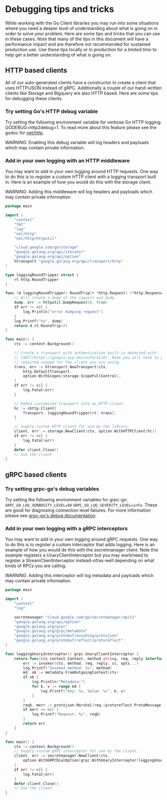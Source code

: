 # Debugging tips and tricks

While working with the Go Client libraries you may run into some situations
where you need a deeper level of understanding about what is going on in order
to solve your problem. Here are some tips and tricks that you can use in these
cases. *Note* that many of the tips in this document will have a performance
impact and are therefore not recommended for sustained production use. Use these
tips locally or in production for a *limited time* to help get a better
understanding of what is going on.

## HTTP based clients

All of our auto-generated clients have a constructor to create a client that
uses HTTP/JSON instead of gRPC. Additionally a couple of our hand-written
clients like Storage and Bigquery are also HTTP based. Here are some tips for
debugging these clients.

### Try setting Go's HTTP debug variable

Try setting the following environment variable for verbose Go HTTP logging:
GODEBUG=http2debug=1. To read more about this feature please see the godoc for
[net/http](https://pkg.go.dev/net/http).

*WARNING*: Enabling this debug variable will log headers and payloads which may
contain private information.

### Add in your own logging with an HTTP middleware

You may want to add in your own logging around HTTP requests. One way to do this
is to register a custom HTTP client with a logging transport built in. Here is
an example of how you would do this with the storage client.

*WARNING*: Adding this middleware will log headers and payloads which may
contain private information.

```go
package main

import (
    "context"
    "fmt"
    "log"
    "net/http"
    "net/http/httputil"

    "cloud.google.com/go/storage"
    "google.golang.org/api/iterator"
    "google.golang.org/api/option"
    htransport "google.golang.org/api/transport/http"
)

type loggingRoundTripper struct {
    rt http.RoundTripper
}

func (d loggingRoundTripper) RoundTrip(r *http.Request) (*http.Response, error) {
    // Will create a dump of the request and body.
    dump, err := httputil.DumpRequest(r, true)
    if err != nil {
        log.Println("error dumping request")
    }
    log.Printf("%s", dump)
    return d.rt.RoundTrip(r)
}

func main() {
    ctx := context.Background()

    // Create a transport with authentication built-in detected with
    // [ADC](https://google.aip.dev/auth/4110). Note you will have to pass any
    // required scoped for the client you are using.
    trans, err := htransport.NewTransport(ctx,
        http.DefaultTransport,
        option.WithScopes(storage.ScopeFullControl),
    )
    if err != nil {
        log.Fatal(err)
    }

    // Embed customized transport into an HTTP client.
    hc := &http.Client{
        Transport: loggingRoundTripper{rt: trans},
    }

    // Supply custom HTTP client for use by the library.
    client, err := storage.NewClient(ctx, option.WithHTTPClient(hc))
    if err != nil {
        log.Fatal(err)
    }
    defer client.Close()
    // Use the client
}
```

## gRPC based clients

### Try setting grpc-go's debug variables

Try setting the following environment variables for grpc-go:
`GRPC_GO_LOG_VERBOSITY_LEVEL=99` `GRPC_GO_LOG_SEVERITY_LEVEL=info`. These are
good for diagnosing connection level failures. For more information please see
[grpc-go's debug documentation](https://pkg.go.dev/google.golang.org/grpc/examples/features/debugging#section-readme).

### Add in your own logging with a gRPC interceptors

You may want to add in your own logging around gRPC requests. One way to do this
is to register a custom interceptor that adds logging. Here is
an example of how you would do this with the secretmanager client. Note this
example registers a UnaryClientInterceptor but you may want/need to register
a StreamClientInterceptor instead-of/as-well depending on what kinds of
RPCs you are calling.

*WARNING*: Adding this interceptor will log metadata and payloads which may
contain private information.

```go
package main

import (
    "context"
    "log"

    secretmanager "cloud.google.com/go/secretmanager/apiv1"
    "google.golang.org/api/option"
    "google.golang.org/grpc"
    "google.golang.org/grpc/metadata"
    "google.golang.org/protobuf/encoding/protojson"
    "google.golang.org/protobuf/reflect/protoreflect"
)

func loggingUnaryInterceptor() grpc.UnaryClientInterceptor {
    return func(ctx context.Context, method string, req, reply interface{}, cc *grpc.ClientConn, invoker grpc.UnaryInvoker, opts ...grpc.CallOption) error {
        err := invoker(ctx, method, req, reply, cc, opts...)
        log.Printf("Invoked method: %v", method)
        md, ok := metadata.FromOutgoingContext(ctx)
        if ok {
            log.Println("Metadata:")
            for k, v := range md {
                log.Printf("Key: %v, Value: %v", k, v)
            }
        }
        reqb, merr := protojson.Marshal(req.(protoreflect.ProtoMessage))
        if merr == nil {
            log.Printf("Request: %s", reqb)
        }
        return err
    }
}

func main() {
    ctx := context.Background()
    // Supply custom gRPC interceptor for use by the client.
    client, err := secretmanager.NewClient(ctx,
        option.WithGRPCDialOption(grpc.WithUnaryInterceptor(loggingUnaryInterceptor())),
    )
    if err != nil {
        log.Fatal(err)
    }
    defer client.Close()
    // Use the client
}
```
